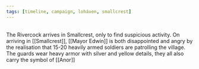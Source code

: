 ```yaml
---
tags: [timeline, campaign, loháven, smallcrest]
---
```

<span  
class='ob-timelines'  
data-date='1344-01-16'  
data-title='Smallcrest encounter'  
data-class='orange'  
data-img = 'Images/smallcrest.jpg'  
data-type='range'>  
The Rivercock arrives in Smallcrest, only to find suspicious activity.
</span>
On arriving in [[Smallcrest]], [[Mayor Edwin]] is both disappointed and angry by the realisation that 15-20 heavily armed soldiers are patrolling the village. The guards wear heavy armor with silver and yellow details, they all also carry the symbol of [[Anor]]
